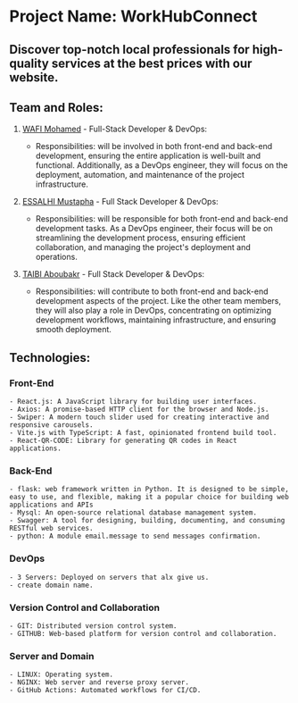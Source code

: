 # Project Name: WorkHubConnect

## Discover top-notch local professionals for high-quality services at the best prices with our website.

## Team and Roles:

1. [WAFI Mohamed](https://www.linkedin.com/in/mohamed-wafi-a65277273/) - Full-Stack Developer & DevOps:
   - Responsibilities: will be involved in both front-end and back-end development, ensuring the entire application is well-built and functional. Additionally, as a DevOps engineer, they will focus on the deployment, automation, and maintenance of the project infrastructure.

2. [ESSALHI Mustapha](https://www.linkedin.com/in/essalhi-mustapha-98749b268/) - Full Stack Developer & DevOps:
   - Responsibilities: will be responsible for both front-end and back-end development tasks. As a DevOps engineer, their focus will be on streamlining the development process, ensuring efficient collaboration, and managing the project's deployment and operations.

3. [TAIBI Aboubakr](https://www.linkedin.com/in/aboubakr-taibi-ba5b25149/) - Full Stack Developer & DevOps:
   - Responsibilities: will contribute to both front-end and back-end development aspects of the project. Like the other team members, they will also play a role in DevOps, concentrating on optimizing development workflows, maintaining infrastructure, and ensuring smooth deployment.

## Technologies:
### Front-End
    - React.js: A JavaScript library for building user interfaces.
    - Axios: A promise-based HTTP client for the browser and Node.js.
    - Swiper: A modern touch slider used for creating interactive and responsive carousels.
    - Vite.js with TypeScript: A fast, opinionated frontend build tool.
    - React-QR-CODE: Library for generating QR codes in React applications.

### Back-End
    - flask: web framework written in Python. It is designed to be simple, easy to use, and flexible, making it a popular choice for building web applications and APIs
    - Mysql: An open-source relational database management system.
    - Swagger: A tool for designing, building, documenting, and consuming RESTful web services.
    - python: A module email.message to send messages confirmation.

### DevOps
    - 3 Servers: Deployed on servers that alx give us.
    - create domain name.

### Version Control and Collaboration
    - GIT: Distributed version control system.
    - GITHUB: Web-based platform for version control and collaboration.

### Server and Domain
    - LINUX: Operating system.
    - NGINX: Web server and reverse proxy server.
    - GitHub Actions: Automated workflows for CI/CD.

